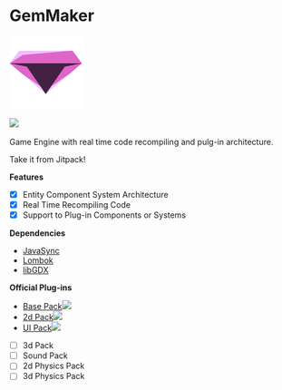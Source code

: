 # GemMaker 

[![](https://github.com/Ughuuu/GemMaker/blob/master/android/assets/gem.png)](https://github.com/Ughuuu/GemMaker)

[![](https://jitpack.io/v/Ughuuu/GemMaker.svg)](https://jitpack.io/#Ughuuu/GemMaker)

Game Engine with real time code recompiling and pulg-in architecture.

Take it from Jitpack!


**Features**
- [x] Entity Component System Architecture
- [x] Real Time Recompiling Code
- [x] Support to Plug-in Components or Systems

**Dependencies**
- [JavaSync](https://github.com/Ughuuu/JavaSync/)
- [Lombok](https://projectlombok.org/)
- [libGDX](https://libgdx.badlogicgames.com/)

**Official Plug-ins**
- [Base Pack](https://github.com/Ughuuu/GemEngineBasePack/)[![](https://jitpack.io/v/Ughuuu/GemEngineBasePack.svg)](https://jitpack.io/#Ughuuu/GemEngineBasePack)
- [2d Pack](https://github.com/Ughuuu/GemEngine2dPack/)[![](https://jitpack.io/v/Ughuuu/GemEngine2dPack.svg)](https://jitpack.io/#Ughuuu/GemEngine2dPack)
- [UI Pack](https://github.com/Ughuuu/GemEngineUIPack/)[![](https://jitpack.io/v/Ughuuu/GemEngineUIPack.svg)](https://jitpack.io/#Ughuuu/GemEngineUIPack)
- [ ] 3d Pack
- [ ] Sound Pack
- [ ] 2d Physics Pack
- [ ] 3d Physics Pack
